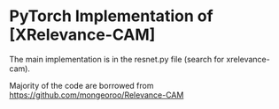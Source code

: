 # PyTorch Implementation of [XRelevance-CAM]

The main implementation is in the resnet.py file (search for xrelevance-cam).

Majority of the code are borrowed from https://github.com/mongeoroo/Relevance-CAM
